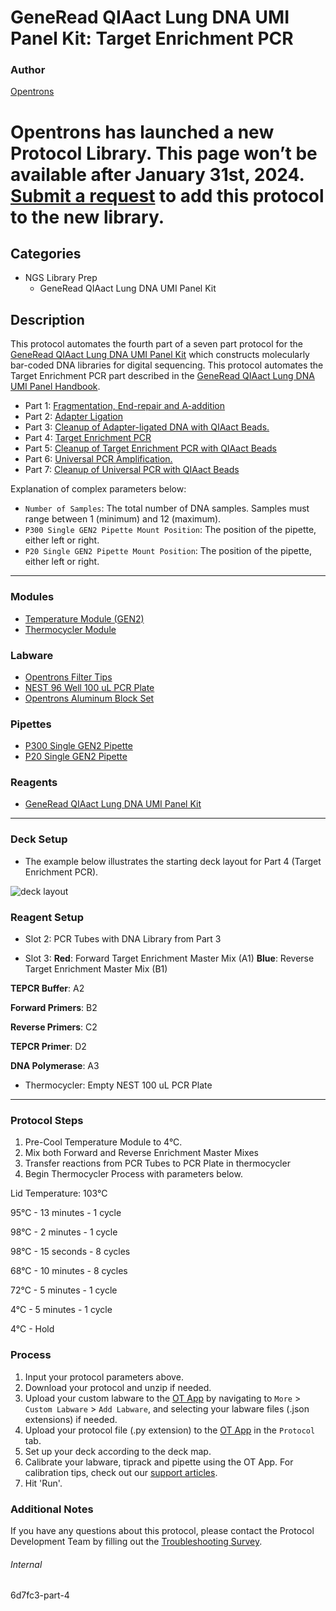 # GeneRead QIAact Lung DNA UMI Panel Kit: Target Enrichment PCR

### Author

[Opentrons](https://opentrons.com/)


# Opentrons has launched a new Protocol Library. This page won’t be available after January 31st, 2024. [Submit a request](https://docs.google.com/forms/d/e/1FAIpQLSdYYp9QCKow4nn0KlCVsMS3HX0eJ0N9O7-erajKvcpT0lWbSg/viewform) to add this protocol to the new library.

## Categories
* NGS Library Prep
	* GeneRead QIAact Lung DNA UMI Panel Kit

## Description

This protocol automates the fourth part of a seven part protocol for the [GeneRead QIAact Lung DNA UMI Panel Kit](https://www.qiagen.com/us/products/instruments-and-automation/genereader-system/generead-qiaact-lung-panels-ww/) which constructs molecularly bar-coded DNA libraries for digital sequencing. This protocol automates the Target Enrichment PCR part described in the [GeneRead QIAact Lung DNA UMI Panel Handbook](https://www.qiagen.com/us/resources/download.aspx?id=94ab92d2-1918-4388-989b-4cefa8eed203&lang=en).

* Part 1: [Fragmentation, End-repair and A-addition](https://protocols.opentrons.com/protocol/6d7fc3)
* Part 2: [Adapter Ligation](https://protocols.opentrons.com/protocol/6d7fc3-part-2)
* Part 3: [Cleanup of Adapter-ligated DNA with QIAact Beads.](https://protocols.opentrons.com/protocol/6d7fc3-part-3)
* Part 4: [Target Enrichment PCR](https://protocols.opentrons.com/protocol/6d7fc3-part-4)
* Part 5: [Cleanup of Target Enrichment PCR with QIAact Beads](https://protocols.opentrons.com/protocol/6d7fc3-part-5)
* Part 6: [Universal PCR Amplification.](https://protocols.opentrons.com/protocol/6d7fc3-part-6)
* Part 7: [Cleanup of Universal PCR with QIAact Beads](https://protocols.opentrons.com/protocol/6d7fc3-part-7)

Explanation of complex parameters below:

* `Number of Samples`: The total number of DNA samples. Samples must range between 1 (minimum) and 12 (maximum).
* `P300 Single GEN2 Pipette Mount Position`: The position of the pipette, either left or right.
* `P20 Single GEN2 Pipette Mount Position`: The position of the pipette, either left or right.

---

### Modules

* [Temperature Module (GEN2)](https://shop.opentrons.com/collections/hardware-modules/products/tempdeck)
* [Thermocycler Module](https://shop.opentrons.com/collections/hardware-modules/products/thermocycler-module)

### Labware

* [Opentrons Filter Tips](https://shop.opentrons.com/collections/opentrons-tips)
* [NEST 96 Well 100 uL PCR Plate](https://shop.opentrons.com/collections/lab-plates/products/nest-0-1-ml-96-well-pcr-plate-full-skirt)
* [Opentrons Aluminum Block Set](https://shop.opentrons.com/collections/racks-and-adapters/products/aluminum-block-set)

### Pipettes

* [P300 Single GEN2 Pipette](https://shop.opentrons.com/collections/ot-2-robot/products/single-channel-electronic-pipette?variant=5984549109789)
* [P20 Single GEN2 Pipette](https://shop.opentrons.com/collections/ot-2-robot/products/single-channel-electronic-pipette?variant=31059478970462)

### Reagents

* [GeneRead QIAact Lung DNA UMI Panel Kit](https://www.qiagen.com/us/products/instruments-and-automation/genereader-system/generead-qiaact-lung-panels-ww/)

---

### Deck Setup

* The example below illustrates the starting deck layout for Part 4 (Target Enrichment PCR).

![deck layout](https://opentrons-protocol-library-website.s3.amazonaws.com/custom-README-images/6d7fc3/6d7fc3-part-4-layout.png)

### Reagent Setup

* Slot 2: PCR Tubes with DNA Library from Part 3

* Slot 3: **Red**: Forward Target Enrichment Master Mix (A1) **Blue**: Reverse Target Enrichment Master Mix (B1)

**TEPCR Buffer**: A2

**Forward Primers**: B2

**Reverse Primers**: C2

**TEPCR Primer**: D2

**DNA Polymerase**: A3

* Thermocycler: Empty NEST 100 uL PCR Plate

---

### Protocol Steps

1. Pre-Cool Temperature Module to 4°C.
2. Mix both Forward and Reverse Enrichment Master Mixes
3. Transfer reactions from PCR Tubes to PCR Plate in thermocycler
4. Begin Thermocycler Process with parameters below.

Lid Temperature: 103°C

95°C - 13 minutes - 1 cycle

98°C - 2 minutes - 1 cycle

98°C - 15 seconds - 8 cycles

68°C - 10 minutes - 8 cycles

72°C - 5 minutes - 1 cycle

4°C - 5 minutes - 1 cycle

4°C - Hold

### Process

1. Input your protocol parameters above.
2. Download your protocol and unzip if needed.
3. Upload your custom labware to the [OT App](https://opentrons.com/ot-app) by navigating to `More` > `Custom Labware` > `Add Labware`, and selecting your labware files (.json extensions) if needed.
4. Upload your protocol file (.py extension) to the [OT App](https://opentrons.com/ot-app) in the `Protocol` tab.
5. Set up your deck according to the deck map.
6. Calibrate your labware, tiprack and pipette using the OT App. For calibration tips, check out our [support articles](https://support.opentrons.com/en/collections/1559720-guide-for-getting-started-with-the-ot-2).
7. Hit 'Run'.

### Additional Notes

If you have any questions about this protocol, please contact the Protocol Development Team by filling out the [Troubleshooting Survey](https://protocol-troubleshooting.paperform.co/).

###### Internal
6d7fc3-part-4
